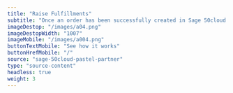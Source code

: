```yaml
---
title: "Raise Fulfillments"
subtitle: "Once an order has been successfully created in Sage 50cloud Pastel Partner, automatically fulfill your order with one of our fulfillment partners."
imageDestop: "/images/a04.png"
imageDestopWidth: "1007"
imageMobile: "/images/a004.png"
buttonTextMobile: "See how it works"
buttonHrefMobile: "/" 
source: "sage-50cloud-pastel-partner"
type: "source-content"
headless: true
weight: 3
---
```

